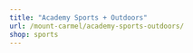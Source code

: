 ```yaml
---
title: "Academy Sports + Outdoors"
url: /mount-carmel/academy-sports-outdoors/
shop: sports
---
```

